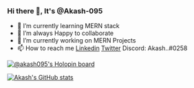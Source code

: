 ### Hi there 👋, It's @Akash-095
- 🌱 I’m currently learning MERN stack
- 💞️ I’m always Happy to collaborate
- 🔭 I’m currently working on MERN Projects
- 📫 How to reach me [Linkedin] [Twitter] Discord: Akash..#0258


[![@akash095's Holopin board](https://holopin.me/akash095)](https://holopin.io/@akash095)

<!--
**Akash-095/Akash-095** is a ✨ _special_ ✨ repository because its `README.md` (this file) appears on your GitHub profile.

Here are some ideas to get you started:

- 🔭 I’m currently working on ...

- 👯 I’m looking to collaborate on ...
- 🤔 I’m looking for help with ...
- 💬 Ask me about ...
- 📫 How to reach me: ...
- 😄 Pronouns: ...
- ⚡ Fun fact: ...
-->
[//]: #

[Linkedin]: <https://www.linkedin.com/in/akashverma095>
[Twitter]: <https://twitter.com/Nerdon36/>

[![Akash's GitHub stats](https://github-readme-stats.vercel.app/api?username=Akash-095&theme=tokyonight)](https://github.com/anuraghazra/github-readme-stats)
